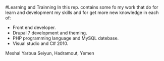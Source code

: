 #Learning  and Trainning 
In this rep. contains some fo my work that do for learn and development my skills and for get more new  knowledge in each of:
* Front end developer.
* Drupal 7 development and theming.
* PHP programming language and MySQL datebase.
* Visual studio and C# 2010.


Meshal Yarbua
Seiyun, Hadramout, Yemen
